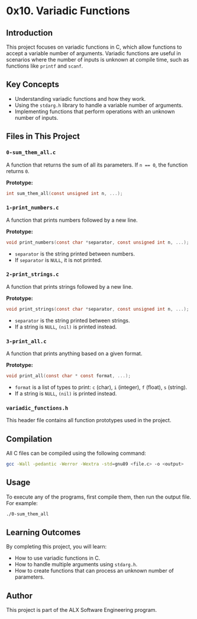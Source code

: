 # 0x10. Variadic Functions

## Introduction
This project focuses on variadic functions in C, which allow functions to accept a variable number of arguments. Variadic functions are useful in scenarios where the number of inputs is unknown at compile time, such as functions like `printf` and `scanf`.

## Key Concepts
- Understanding variadic functions and how they work.
- Using the `stdarg.h` library to handle a variable number of arguments.
- Implementing functions that perform operations with an unknown number of inputs.

## Files in This Project

### `0-sum_them_all.c`
A function that returns the sum of all its parameters. If `n == 0`, the function returns `0`.

**Prototype:**
```c
int sum_them_all(const unsigned int n, ...);
```

### `1-print_numbers.c`
A function that prints numbers followed by a new line.

**Prototype:**
```c
void print_numbers(const char *separator, const unsigned int n, ...);
```
- `separator` is the string printed between numbers.
- If `separator` is `NULL`, it is not printed.

### `2-print_strings.c`
A function that prints strings followed by a new line.

**Prototype:**
```c
void print_strings(const char *separator, const unsigned int n, ...);
```
- `separator` is the string printed between strings.
- If a string is `NULL`, `(nil)` is printed instead.

### `3-print_all.c`
A function that prints anything based on a given format.

**Prototype:**
```c
void print_all(const char * const format, ...);
```
- `format` is a list of types to print: `c` (char), `i` (integer), `f` (float), `s` (string).
- If a string is `NULL`, `(nil)` is printed instead.

### `variadic_functions.h`
This header file contains all function prototypes used in the project.

## Compilation
All C files can be compiled using the following command:
```sh
gcc -Wall -pedantic -Werror -Wextra -std=gnu89 <file.c> -o <output>
```

## Usage
To execute any of the programs, first compile them, then run the output file. For example:
```sh
./0-sum_them_all
```

## Learning Outcomes
By completing this project, you will learn:
- How to use variadic functions in C.
- How to handle multiple arguments using `stdarg.h`.
- How to create functions that can process an unknown number of parameters.

## Author
This project is part of the ALX Software Engineering program.

